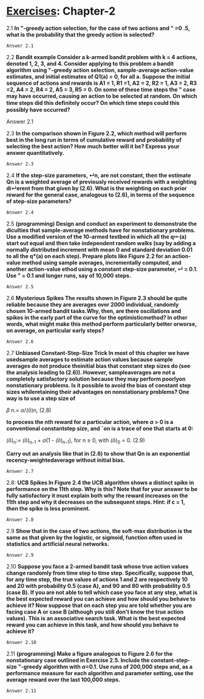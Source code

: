 # [Exercises](../Exercises/README.md): Chapter-2

2.1 **In "-greedy action selection, for the case of two actions and " =0 .5, what is the probability that the greedy action is selected?**

    Answer 2.1

2.2 **Bandit example Consider a k-armed bandit problem with k = 4 actions, denoted 1, 2, 3, and 4. Consider applying to this problem a bandit algorithm using "-greedy action selection, sample-average action-value estimates, and initial estimates of Q1(a) = 0, for all a. Suppose the initial sequence of actions and rewards is A1 = 1, R1 =1, A2 = 2, R2 = 1, A3 = 2, R3 =2, A4 = 2, R4 = 2, A5 = 3, R5 = 0. On some of these time steps the " case may have occurred, causing an action to be selected at random. On which time steps did this deﬁnitely occur? On which time steps could this possibly have occurred?**

   Answer 2.1

2.3 **In the comparison shown in Figure 2.2, which method will perform best in the long run in terms of cumulative reward and probability of selecting the best action? How much better will it be? Express your answer quantitatively.**

    Answer 2.3

2.4 **If the step-size parameters, ↵n, are not constant, then the estimate Qn is a weighted average of previously received rewards with a weighting di↵erent from that given by (2.6). What is the weighting on each prior reward for the general case, analogous to (2.6), in terms of the sequence of step-size parameters?**

    Answer 2.4

2.5 **(programming) Design and conduct an experiment to demonstrate the diculties that sample-average methods have for nonstationary problems. Use a modified version of the 10-armed testbed in which all the q⇤(a) start out equal and then take independent random walks (say by adding a normally distributed increment with mean 0 and standard deviation 0.01 to all the q\*(a) on each step). Prepare plots like Figure 2.2 for an action-value method using sample averages, incrementally computed, and another action-value  ethod using a constant step-size parameter, ↵ = 0.1. Use " = 0.1 and longer runs, say of 10,000 steps.**

    Answer 2.5

2.6 **Mysterious Spikes The results shown in Figure 2.3 should be quite reliable because they are averages over 2000 individual, randomly chosen 10-armed bandit tasks.Why, then, are there oscillations and spikes in the early part of the curve for the optimisticmethod? In other words, what might make this method perform particularly better orworse, on average, on particular early steps?**

    Answer 2.6

2.7 **Unbiased Constant-Step-Size Trick In most of this chapter we have usedsample averages to estimate action values because sample averages do not produce theinitial bias that constant step sizes do (see the analysis leading to (2.6)). However, sampleaverages are not a completely satisfactory solution because they may perform poorlyon nonstationary problems. Is it possible to avoid the bias of constant step sizes whileretaining their advantages on nonstationary problems? One way is to use a step size of**

$\beta$ n.= $\alpha$/$\bar(o)$n,            (2.8)

**to process the nth reward for a particular action, where $\alpha$ > 0 is a conventional constantstep size, and ¯on is a trace of one that starts at 0:**

$\bar(o)$<sub>n</sub>:= $\bar(o)$<sub>n-1</sub> + $\alpha$(1 - $\bar(o)$<sub>n-1</sub>), for n $\ge$ 0, with $\bar(o)$<sub>0</sub> = 0. (2.9)

**Carry out an analysis like that in (2.6) to show that Qn is an exponential recency-weightedaverage without initial bias.**

    Answer 2.7

2.8: **UCB Spikes In Figure 2.4 the UCB algorithm shows a distinct spike in performance on the 11th step. Why is this? Note that for your answer to be fully satisfactory it must explain both why the reward increases on the 11th step and why it decreases on the subsequent steps. Hint: if c = 1, then the spike is less prominent.**

    Answer 2.8

2.9 **Show that in the case of two actions, the soft-max distribution is the same as that given by the logistic, or sigmoid, function often used in statistics and artificial neural networks.**

    Answer 2.9

2.10 **Suppose you face a 2-armed bandit task whose true action values change randomly from time step to time step. Specifically, suppose that, for any time step, the true values of actions 1 and 2 are respectively 10 and 20 with probability 0.5 (case A), and 90 and 80 with probability 0.5 (case B). If you are not able to tell which case you face at any step, what is the best expected reward you can achieve and how should you behave to achieve it? Now suppose that on each step you are told whether you are facing case A or case B (although you still don’t know the true action values). This is an associative search task. What is the best expected reward you can achieve in this task, and how should you behave to achieve it?**

    Answer 2.10

2.11 **(programming) Make a figure analogous to Figure 2.6 for the nonstationary case outlined in Exercise 2.5. Include the constant-step-size "-greedy algorithm with $\alpha$=0.1. Use runs of 200,000 steps and, as a performance measure for each algorithm and parameter setting, use the average reward over the last 100,000 steps.**

    Answer 2.11